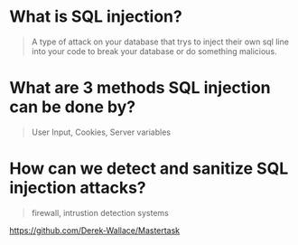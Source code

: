 # What is SQL injection?

> A type of attack on your database that trys to inject their own sql line into your code to break your database or do something malicious.

# What are 3 methods SQL injection can be done by?

> User Input, Cookies, Server variables

# How can we detect and sanitize SQL injection attacks?

> firewall, intrustion detection systems

https://github.com/Derek-Wallace/Mastertask